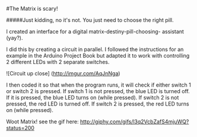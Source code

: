 #The Matrix is scary!

#####Just kidding, no it's not. You just need to choose the right pill.

I created an interface for a digital matrix-destiny-pill-choosing-
assistant (yay?).

I did this by creating a circuit in parallel. I followed the instructions 
for an example in the Arduino Project Book but adapted it to work with controlling
2 different LEDs with 2 separate switches. 

![Circuit up close]
(http://imgur.com/AqJnNga)


I then coded it so that when the program runs, it will check if either switch 1 or
switch 2 is pressed. If switch 1 is not pressed, the blue LED is turned off. 
If it is pressed, the blue LED turns on (while pressed). If switch 2 is not pressed,
the red LED is turned off. If switch 2 is pressed, the red LED turns on (while pressed).

Woot Matrix!
see the gif here: http://giphy.com/gifs/l3q2VcbZafS4mjuWQ?status=200
